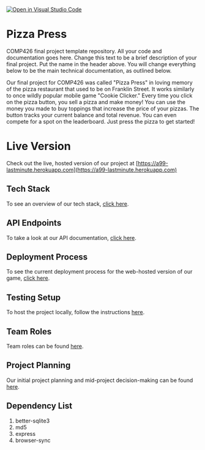 [![Open in Visual Studio Code](https://classroom.github.com/assets/open-in-vscode-f059dc9a6f8d3a56e377f745f24479a46679e63a5d9fe6f495e02850cd0d8118.svg)](https://classroom.github.com/online_ide?assignment_repo_id=6427013&assignment_repo_type=AssignmentRepo)
# Pizza Press
COMP426 final project template repository. All your code and documentation goes here. Change this text to be a brief description of your final project. Put the name in the header above. You will change everything below to be the main technical documentation, as outlined below.

Our final project for COMP426 was called "Pizza Press" in loving memory of the pizza restaurant that used to be on Franklin Street. It works similarly to once wildly popular mobile game "Cookie Clicker." Every time you click on the pizza button, you sell a pizza and make money! You can use the money you made to buy toppings that increase the price of your pizzas. The button tracks your current balance and total revenue. You can even compete for a spot on the leaderboard. Just press the pizza to get started!

# Live Version
Check out the live, hosted version of our project at [https://a99-lastminute.herokuapp.com](https://a99-lastminute.herokuapp.com)

## Tech Stack
To see an overview of our tech stack, [click here](/docs/tech-stack.md).

## API Endpoints
To take a look at our API documentation, [click here](/docs/api-endpoints.md).

## Deployment Process
To see the current deployment process for the web-hosted version of our game, [click here](/docs/deployment-process.md).

## Testing Setup
To host the project locally, follow the instructions [here](/docs/testing-setup.md).

## Team Roles
Team roles can be found [here](/docs/team-roles.md).

## Project Planning
Our initial project planning and mid-project decision-making can be found [here](/docs/planning-documentation.md).

## Dependency List
1. better-sqlite3
2. md5
3. express
4. browser-sync
